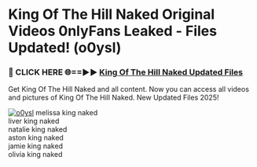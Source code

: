 # King Of The Hill Naked Original Videos 0nlyFans Leaked - Files Updated! (o0ysl)

<h3>🔴 CLICK HERE 🌐==►► <a href="https://tinyurl.com/yckcrads" rel="nofollow">King Of The Hill Naked Updated Files</a></h3>

Get King Of The Hill Naked and all content. Now you can access all videos and pictures of King Of The Hill Naked. New Updated Files 2025!

[![o0ysl](https://i.imgur.com/hpKpOFt.gif)](https://tinyurl.com/yckcrads)
melissa king naked<br>
liver king naked<br>
natalie king naked<br>
aston king naked<br>
jamie king naked<br>
olivia king naked